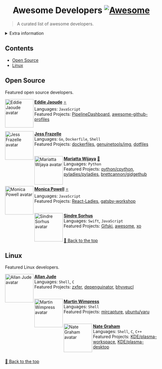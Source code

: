 <!--lint disable awesome-heading awesome-git-repo-age double-link-->
<div align="center">
    <h1>
        Awesome Developers
        <a href="https://awesome.re">
            <img src="https://awesome.re/badge-flat2.svg" alt="Awesome">
        </a>
    </h1>
</div>

> A curated list of awesome developers.

<details>
	<summary>Extra information</summary>
	<sub>Please, take a look at <a href="https://github.com/roaldnefs/awesome-developers/blob/main/BADGES.md">BADGES.md</a> to know what the badges mean. The order of the developers doesn't mean the quality: all of the developers below are awesome. Every developer is in a specific section/subsection, though it may involve other topics that are not the ones according to the section (but the section the developer is in is its main content). Note that this <strong>is not</strong> a promotional list of any kind. Check also the <a href="https://github.com/roaldnefs/awesome-developers/discussions">Discussions</a> section to read and discuss topics about this list and repository.
	</sub>
</details>

<!-- REPLACEMENT_START -->
## Contents
- [Open Source](#open-source)
- [Linux](#linux)

## Open Source
Featured open source developers.

[<img align="left" height="94px" width="94px" alt="Eddie Jaoude avatar" src="https://avatars.githubusercontent.com/u/624760"/>](https://github.com/eddiejaoude)

[**Eddie Jaoude**](https://github.com/eddiejaoude) [:star:](https://stars.github.com/profiles/eddiejaoude/)\
Languages: `JavaScript`\
Featured Projects: [PipelineDashboard]( https://github.com/DashboardHub/PipelineDashboard), [awesome-github-profiles]( https://github.com/EddieJaoudeCommunity/awesome-github-profiles)
<br/><br/>

[<img align="left" height="94px" width="94px" alt="Jess Frazelle avatar" src="https://avatars.githubusercontent.com/u/1445228"/>](https://github.com/jessfraz)

[**Jess Frazelle**](https://github.com/jessfraz) \
Languages: `Go`, `Dockerfile`, `Shell`\
Featured Projects: [dockerfiles]( https://github.com/jessfraz/dockerfiles), [genuinetools/img]( https://github.com/genuinetools/img), [dotfiles]( https://github.com/jessfraz/dotfiles)
<br/><br/>

[<img align="left" height="94px" width="94px" alt="Mariatta Wijaya avatar" src="https://avatars.githubusercontent.com/u/5844587"/>](https://github.com/Mariatta)

[**Mariatta Wijaya**](https://github.com/Mariatta) [:page_facing_up:](https://github.com/readme/mariatta-wijaya)\
Languages: `Python`\
Featured Projects: [python/cpython]( python/cpython), [pyladies/pyladies]( https://github.com/pyladies/pyladies), [brettcannon/gidgethub]( https://github.com/brettcannon/gidgethub)
<br/><br/>

[<img align="left" height="94px" width="94px" alt="Monica Powell avatar" src="https://avatars.githubusercontent.com/u/6998954"/>](https://github.com/m0nica)

[**Monica Powell**](https://github.com/m0nica) [:star:](https://stars.github.com/profiles/m0nica/)\
Languages: `JavaScript`\
Featured Projects: [React-Ladies]( https://github.com/M0nica/React-Ladies), [gatsby-workshop]( https://github.com/M0nica/gatsby-workshop)
<br/><br/>

[<img align="left" height="94px" width="94px" alt="Sindre Sorhus avatar" src="https://avatars.githubusercontent.com/u/170270"/>](https://github.com/sindresorhus)

[**Sindre Sorhus**](https://github.com/sindresorhus) \
Languages: `Swift`, `JavaScript`\
Featured Projects: [Gifski]( https://github.com/sindresorhus/Gifski), [awesome]( https://github.com/sindresorhus/awesome), [xo]( https://github.com/xojs/xo)
<br/><br/>

[:arrow_up_small: Back to the top](#contents)

## Linux
Featured Linux developers.

[<img align="left" height="94px" width="94px" alt="Allan Jude avatar" src="https://avatars.githubusercontent.com/u/1096028"/>](https://github.com/allanjude)

[**Allan Jude**](https://github.com/allanjude) \
Languages: `Shell`, `C`\
Featured Projects: [zxfer]( https://github.com/allanjude/zxfer), [depenguinator]( https://github.com/allanjude/depenguinator), [bhyveucl]( https://github.com/allanjude/bhyveucl)
<br/><br/>

[<img align="left" height="94px" width="94px" alt="Martin Wimpress avatar" src="https://avatars.githubusercontent.com/u/304639"/>](https://github.com/flexiondotorg)

[**Martin Wimpress**](https://github.com/flexiondotorg) \
Languages: `Shell`\
Featured Projects: [mircapture]( https://github.com/flexiondotorg/mircapture), [ubuntu/yaru]( https://github.com/ubuntu/yaru)
<br/><br/>

[<img align="left" height="94px" width="94px" alt="Nate Graham avatar" src="https://avatars.githubusercontent.com/u/1097249"/>](https://github.com/Pointedstick)

[**Nate Graham**](https://github.com/Pointedstick) \
Languages: `Shell`, `C`, `C++`\
Featured Projects: [KDE/plasma-workspace]( https://github.com/KDE/plasma-workspace), [KDE/plasma-desktop]( https://github.com/KDE/plasma-desktop)
<br/><br/>

[:arrow_up_small: Back to the top](#contents)

<!-- REPLACEMENT_END -->
